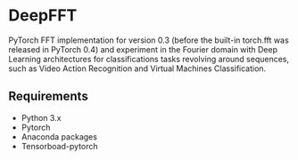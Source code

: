 # DeepFFT
PyTorch FFT implementation for version 0.3 (before the built-in torch.fft was released in PyTorch 0.4) and experiment in the Fourier 
domain with Deep Learning architectures for classifications tasks revolving around sequences, such as Video Action Recognition and 
Virtual Machines Classification.

## Requirements
+ Python 3.x
+ Pytorch
+ Anaconda packages
+ Tensorboad-pytorch
